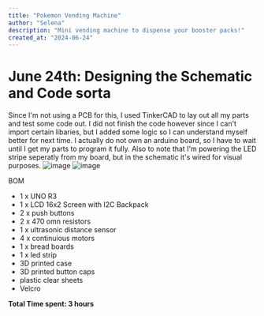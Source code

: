 ```yaml
---
title: "Pokemon Vending Machine"
author: "Selena"
description: "Mini vending machine to dispense your booster packs!"
created_at: "2024-06-24"
---
```


# June 24th: Designing the Schematic and Code sorta
Since I'm not using a PCB for this, I used TinkerCAD to lay out all my parts and test some code out. I did not finish the code however since I can't import certain libaries, but I added some logic so I can understand myself better for next time. I actually do not own an arduino board, so I have to wait until I get my parts to program it fully. Also to note that I'm powering the LED stripe seperatly from my board, but in the schematic it's wired for visual purposes.
![image](https://github.com/user-attachments/assets/9b4a688b-05b4-40cd-a889-d81836076f54)
![image](https://github.com/user-attachments/assets/c90eb0d4-8700-44bd-bcfa-4452b596b242)

BOM
- 1 x UNO R3
- 1 x LCD 16x2 Screen with I2C Backpack
- 2 x push buttons
- 2 x 470 omn resistors
- 1 x ultrasonic distance sensor
- 4 x continuious motors
- 1 x bread boards
- 1 x led strip
- 3D printed case
- 3D printed button caps
- plastic clear sheets
- Velcro

**Total Time spent: 3 hours**
